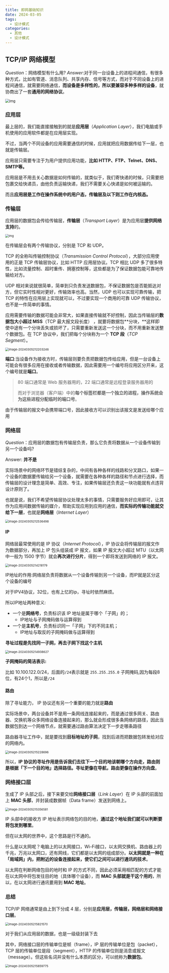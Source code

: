 ```yaml
---
title: 即网基础知识
date: 2024-03-05
tags: 
  - 设计模式
categories: 
  - 其他
  - 设计模式
---
```


## TCP/IP 网络模型

$Question：$网络模型有什么用?
$Answer:$对于同一台设备上的进程间通信，有很多种方式，比如有管道、消息队列、共享内存、信号等方式，而对于不同设备上的进程间通信，就需要网络通信，**而设备是多样性的，所以要兼容多种多样的设备**，就协商出了一套**通用的网络协议**。

<img src="https://cdn.xiaolincoding.com/gh/xiaolincoder/ImageHost4@main/%E7%BD%91%E7%BB%9C/tcpip%E5%8F%82%E8%80%83%E6%A8%A1%E5%9E%8B.drawio.png" alt="img" style="zoom:80%;" />

### 应用层

最上层的，我们能直接接触到的就是**应用层**（*Application Layer*），我们电脑或手机使用的应用软件都是在应用层实现。

不过，当两个不同设备的应用需要通信的时候，应用就把应用数据传给下一层，也就是传输层。

应用层只需要专注于为用户提供应用功能，**比如 HTTP、FTP、Telnet、DNS、SMTP等。**

应用层是不用去关心数据是如何传输的，就类似于，我们寄快递的时候，只需要把包裹交给快递员，由他负责运输快递，我们不需要关心快递是如何被运输的。

而且**应用层是工作在操作系统中的用户态，传输层及以下则工作在内核态。**

### 传输层

应用层的数据包会传给传输层，**传输层**（*Transport Layer*）是为应用层**提供网络支持**的。

<img src="https://cdn.xiaolincoding.com/gh/xiaolincoder/ImageHost4@main/%E7%BD%91%E7%BB%9C/https/%E5%BA%94%E7%94%A8%E5%B1%82.png" alt="img" style="zoom:67%;" />

在传输层会有两个传输协议，分别是 TCP 和 UDP。

TCP 的全称叫传输控制协议（*Transmission Control Protocol*），大部分应用使用的正是 TCP 传输层协议，比如 HTTP 应用层协议。TCP 相比 UDP 多了很多特性，比如流量控制、超时重传、拥塞控制等，这些都是为了保证数据包能可靠地传输给对方。

UDP 相对来说就很简单，简单到只负责发送数据包，不保证数据包是否能抵达对方，但它实时性相对更好，传输效率也高。当然，UDP 也可以实现可靠传输，把 TCP 的特性在应用层上实现就可以，不过要实现一个商用的可靠 UDP 传输协议，也不是一件简单的事情。

应用需要传输的数据可能会非常大，如果直接传输就不好控制，因此当传输层的**数据包大小超过 MSS**（TCP 最大报文段长度） ，就要将数据包**分块，**这样即使中途有一个分块丢失或损坏了，只需要重新发送这一个分块，而不用重新发送整个数据包。在 TCP 协议中，我们把每个分块称为一个 **TCP 段**（*TCP Segment*）。

<img src="https://typora-1309665611.cos.ap-nanjing.myqcloud.com/typora/image-20240305212203246.png" alt="image-20240305212203246" style="zoom:67%;" />

**端口**:当设备作为接收方时，传输层则要负责把数据包传给应用，但是一台设备上可能会有很多应用在接收或者传输数据，因此需要用一个编号将应用区分开来，这个编号就是**端口**。

> 80 端口通常是 Web 服务器用的，22 端口通常是远程登录服务器用的
>
> 而对于浏览器（客户端）中的**每个标签栏都是一个独立的进程，操作系统会为这些进程分配临时的端口号**。

由于传输层的报文中会携带端口号，因此接收方可以识别出该报文是发送给哪个应用

### 网络层

$Question：$应用层的数据包有传输层负责，那么它负责将数据从一个设备传输到另一个设备吗?

Answer: **并不是**

实际场景中的网络环节是错综复杂的，中间有各种各样的线路和分叉路口，如果一个设备的数据要传输给另一个设备，就需要在各种各样的路径和节点进行选择，而传输层的设计理念是简单、高效、专注，如果传输层还负责这一块功能就有点违背设计原则了。

也就是说，我们不希望传输层协议处理太多的事情，只需要服务好应用即可，让其作为应用间数据传输的媒介，帮助实现应用到应用的通信，**而实际的传输功能就交给下一层**，也就是**网络层**（*Internet Layer*）

<img src="https://typora-1309665611.cos.ap-nanjing.myqcloud.com/typora/image-20240305212536498.png" alt="image-20240305212536498" style="zoom:67%;" />

#### IP

网络层最常使用的是 IP 协议（*Internet Protocol*），IP 协议会将传输层的报文作为数据部分，再加上 IP 包头组装成 IP 报文，如果 IP 报文大小超过 MTU（以太网中一般为 1500 字节）就会**再次进行分片**，得到一个即将发送到网络的 IP 报文。

<img src="https://typora-1309665611.cos.ap-nanjing.myqcloud.com/typora/image-20240305214218179.png" alt="image-20240305214218179" style="zoom:67%;" />

IP地址的作用:网络层负责将数据从一个设备传输到另一个设备，而IP就是区分这个设备的编号

对于IPV4协议，32位，也有上忆的ip，寻址时依然麻烦。

所以IP地址两种意义:

- 一个是**网络号**，负责标识该 IP 地址是属于哪个「子网」的；
  - IP地址与子网掩码做与运算得到
- 一个是**主机号**，负责标识同一「子网」下的不同主机；
  - IP地址与取反的子网掩码做与运算得到

**寻址过程是先找同一子网，再去子网下找这个主机**

<img src="https://typora-1309665611.cos.ap-nanjing.myqcloud.com/typora/image-20240305214938627.png" alt="image-20240305214938627" style="zoom:67%;" />

**子网掩码的简洁表示:**

比如 10.100.122.0/24，后面的`/24`表示就是 `255.255.255.0` 子网掩码,因为每段8位，有24个1，所以是`/24`

#### 路由

除了寻址能力， IP 协议还有另一个重要的能力就是**路由**

实际场景中，两台设备并不是用一条网线连接起来的，而是通过很多网关、路由器、交换机等众多网络设备连接起来的，那么就会形成很多条网络的路径，因此当数据包到达一个网络节点，就需要通过路由算法决定下一步走哪条路径

路由器寻址工作中，就是要找到**目标地址的子网**，找到后进而把数据包转发给对应的网络内。

<img src="https://typora-1309665611.cos.ap-nanjing.myqcloud.com/typora/image-20240305215228696.png" alt="image-20240305215228696" style="zoom:67%;" />

所以，**IP 协议的寻址作用是告诉我们去往下一个目的地该朝哪个方向走，路由则是根据「下一个目的地」选择路径。寻址更像在导航，路由更像在操作方向盘**。

### 网络接口层

生成了 IP 头部之后，接下来要交给**网络接口层**（*Link Layer*）在 IP 头部的前面加上 **MAC 头部**，并封装成数据帧（Data frame）发送到网络上。

<img src="https://typora-1309665611.cos.ap-nanjing.myqcloud.com/typora/image-20240305215356581.png" alt="image-20240305215356581" style="zoom:67%;" />

IP 头部中的接收方 IP 地址表示网络包的目的地，**通过这个地址我们就可以判断要将包发到哪里**。

但在以太网的世界中，这个思路是行不通的。

什么是以太网呢？电脑上的以太网接口，Wi-Fi接口，以太网交换机、路由器上的千兆，万兆以太网口，还有网线，它们都是以太网的组成部分。**以太网就是一种在「局域网」内，把附近的设备连接起来，使它们之间可以进行通讯的技术**。

以太网在判断网络包目的地时和 IP 的方式不同，因此必须采用相匹配的方式才能在以太网中将包发往目的地（具体哪个设备），而 **MAC 头部就是干这个用的**，所以，在以太网进行通讯要用到 **MAC 地址**。

### 总结

TCP/IP 网络通常是由上到下分成 4 层，分别是**应用层，传输层，网络层和网络接口层**。

<img src="https://typora-1309665611.cos.ap-nanjing.myqcloud.com/typora/image-20240305215821570.png" alt="image-20240305215821570" style="zoom:67%;" />

对于我们从应用层的数据，也是一级级封装下去

其中，网络接口层的传输单位是帧（frame），IP 层的传输单位是包（packet），TCP 层的传输单位是段（segment），HTTP 的传输单位则是消息或报文（message）。但这些名词并没有什么本质的区分，可以统称为**数据包**。

<img src="https://typora-1309665611.cos.ap-nanjing.myqcloud.com/typora/image-20240305215859775.png" alt="image-20240305215859775" style="zoom:67%;" />